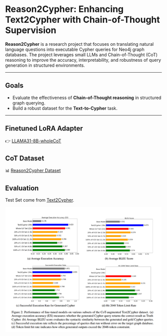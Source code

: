 # Reason2Cypher: Enhancing Text2Cypher with Chain-of-Thought Supervision

**Reason2Cypher** is a research project that focuses on translating natural language questions into executable Cypher queries for Neo4j graph databases. The project leverages small LLMs and Chain-of-Thought (CoT) reasoning to improve the accuracy, interpretability, and robustness of query generation in structured environments.

---

## Goals

- Evaluate the effectiveness of **Chain-of-Thought reasoning** in structured graph querying.
- Build a robust dataset for the **Text-to-Cypher** task.

---

## Finetuned LoRA Adapter

👉 [LLAMA31-8B-wholeCoT](https://huggingface.co/AlecLee/LLAMA31-8B-wholeCoT)

## CoT Dataset

📊 [Reason2Cypher Dataset](https://huggingface.co/datasets/AlecLee/Reason2Cypher)

## Evaluation

Test Set come from [Text2Cypher](https://huggingface.co/datasets/neo4j/text2cypher-2024v1).
<p align="center">
  <img src="figures/result.png"/>
</p>

